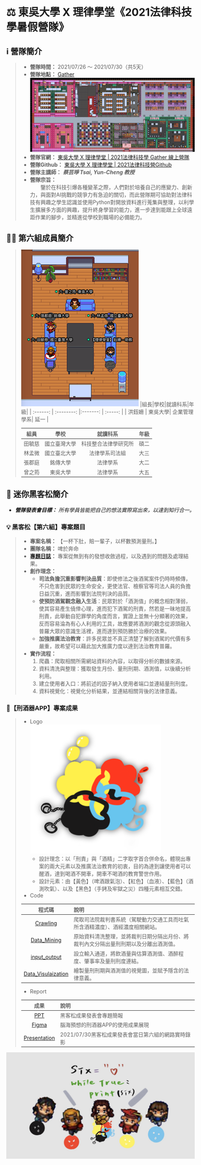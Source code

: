 # :balance_scale: 東吳大學 X 理律學堂《2021法律科技學暑假營隊》

## :information_source: 營隊簡介
> * **營隊時間：** 2021/07/26 ～ 2021/07/30（共5天）  
> * **營隊地點：** [Gather](https://reurl.cc/dGOAnD)  
> ![Gather_classroom](./picture/Lawtech全域圖.png "Lawtech_GatherClass")
> * **營隊官網：** [東吳大學 X 理律學堂 | 2021法律科技學 Gather 線上營隊](https://sites.google.com/view/lawtechscu)
> * **營隊Github：** [東吳大學 X 理律學堂 | 2021法律科技營Github](https://reurl.cc/EpMnGn)    
> * **營隊主講師：** **_蔡芸琤 Tsai, Yun-Cheng 教授_**
> * **營隊宗旨：**   
> &emsp;&emsp;鑒於在科技引爆各種變革之際，人們對於培養自己的應變力、創新力，與面對AI挑戰的競爭力有急迫的關切，而此營隊期可協助對法律科技有興趣之學生認識並使用Python對開放資料進行蒐集與整理，以利學生擴展多方面的興趣，提升終身學習的能力，進一步達到能跟上全球遠距作業的腳步，並精進從學校到職場的必備能力。

## :man_student: 第六組成員簡介
> ![Team6_member](./picture/team6_0730.png "team60730")
> |組長|學校|就讀科系|年級|
> | :------: | :--------: |:-------: | :-----: |
> |  洪鈺姍 | 東吳大學| 企業管理學系| 延一 |
> 
> | 組員  |   學校  |  就讀科系   |   年級  |
> | :------: | :--------: |  :--------:  | :-----: |
> | 田毓慈 |  國立臺灣大學  |  科技整合法律學研究所 | 碩二 |
> | 林孟微 |  國立臺北大學  |  法律學系司法組   | 大三 |
> | 張郡庭 |  銘傳大學  |      法律學系      | 大二 |
> | 曾之筠 |  東吳大學 | 法律學系 | 大五 |



## :checkered_flag: 迷你黑客松簡介
* ***營隊發表會目標：** 所有學員皆能把自己的想法實際寫出來，以達到知行合一。*  
### :bulb: 黑客松【第六組】專案題目
> * **專案名稱：** 【一杯下肚，賠一輩子，以杯數預測量刑。】
> * **團隊名稱：** 啤於奔命
> * **[專題日誌](https://reurl.cc/nEjnal)：** 專案從無到有的發想收斂過程，以及遇到的問題及處理結果。
> * **創作理念：**  
>   * **司法負擔沉重影響判決品質**：即使修法之後酒駕案件仍時時頻傳，不只危害到民眾的生命安全，更使法官、檢察官等司法人員的負擔日益沉重，進而影響到法院判決的品質。
>   * **使預防酒駕觀念融入生活**：民眾對於「酒測值」的概念相對薄弱，使其容易產生僥倖心理，進而犯下酒駕的刑責，然若是一昧地提高刑責，此舉動自犯罪學的角度而言，實證上並無十分顯著的效果，反而容易淪為有心人利用的工具，故應要將酒測的觀念從源頭融入普羅大眾的意識生活裡，進而達到預防勝於治療的效果。
>   * **加強推廣法治教育**：許多民眾並不真正清楚了解到酒駕的代價有多嚴重，故希望可以藉此加大推廣力度以達到法治教育普羅。
> * **實作流程：**  
>   1. 爬蟲：爬取相關所需網站資料的內容，以取得分析的數據來源。
>   2. 資料清洗與整理：獲取發生月份、量刑刑期、酒測值，以後續分析利用。
>   3. 建立使用者入口：將前述的因子納入使用者端口並連結量刑刑度。
>   4. 資料視覺化：視覺化分析結果，並連結相關背後的法律意義。  

### :star2:【刑酒器APP】專案成果
> * Logo  
> ![APP_Logo](./picture/刑酒器APP_logo.png)
>   * 設計理念：以「刑責」與「酒精」二字取字首合併命名，體現出專案的兩大元素以及推廣法治教育的初衷，目的為達到讓使用者可以醒酒，達到喝酒不開車，開車不喝酒的教育警世作用。
>   * 設計元素：由【黃色】（啤酒跟氣泡）、【紅色】（血液）、【藍色】（酒測吹氣）、以及【黑色】（手銬及牢獄之災）四種元素相互交錯。  
> * Code  
>
> | 程式碼 | 說明 |   
> | :-----: | :-------- |
> |[Crawling](./一杯下肚，賠一輩子，以杯數預測量刑。/code/Crawling.ipynb)|爬取司法院裁判書系統（駕駛動力交通工具而吐氣所含酒精濃度）、酒經濃度相關網站。|  
> |[Data_Mining](./一杯下肚，賠一輩子，以杯數預測量刑。/code/Data_Mining.ipynb)|原始資料清洗整理，並將裁判日期分隔出月份、將裁判內文分隔出量刑刑期以及分離出酒測值。|  
> [input_output](./一杯下肚，賠一輩子，以杯數預測量刑。/code/input_output.ipynb)|設立輸入通道，將飲酒量與估算酒測值、酒醉程度、肇事率及量刑刑度連結。|
> |[Data_Visulaization](./一杯下肚，賠一輩子，以杯數預測量刑。/code/Data_Visulaization.ipynb)|繪製量刑刑期與酒測值的視覺圖，並賦予隱含的法律意義。|
> 
> * Report
> 
> | 成果 | 說明 |   
> | :-----: | :-------- |
> |[PPT](./一杯下肚，賠一輩子，以杯數預測量刑。/report/刑酒器APP_呼氣酒精濃度預測量刑系統.pdf)|黑客松成果發表會專題簡報|
> |[Figma](https://reurl.cc/Q9kVkO)|腦海預想的刑酒器APP的使用成果展現| 
> |[Presentation](https://youtu.be/zPB1LGj_R4k)|2021/07/30黑客松成果發表會當日第六組的網路實時錄影|
 
![APP_Logo](./picture/team6_drawing_by%E4%B9%8B%E7%AD%A0_new.jpg)
